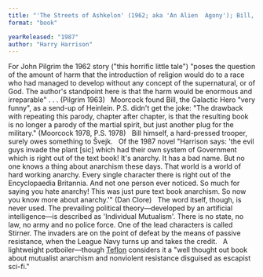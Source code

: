 ```yaml
---
title: "'The Streets of Ashkelon' (1962; aka 'An Alien  Agony'); Bill, the Galactic Hero (1965); The Stainless  Steel Rat Gets Drafted"
format: "book"

yearReleased: "1987"
author: "Harry Harrison"
---
```

For John Pilgrim the 1962 story ("this horrific little  tale") "poses the question of the amount of harm that the introduction of  religion would do to a race who had  managed to develop without any concept of the supernatural, or of God. The  author's standpoint here is that the harm would be enormous and irreparable" . .  . (Pilgrim 1963)
 
Moorcock found Bill, the Galactic Hero  "very funny", as a send-up of Heinlein. P.S. didn't get the joke: "The drawback  with repeating this parody, chapter after chapter, is that the resulting book is  no longer a parody of the martial spirit, but just another plug for the  military." (Moorcock 1978, P.S. 1978)
 
Bill himself, a hard-pressed trooper, surely  owes something to Švejk.
 
Of the 1987 novel "Harrison says: 'the evil guys invade the plant [sic] which had their own system of Government which is right out of the text book! It's anarchy. It has a bad name. But no one knows a thing about anarchism these days. That world is a world of hard working anarchy. Every single character there is right out of the Encyclopaedia Britannia. And not one person ever noticed. So much for saying you hate anarchy! This was just pure text book anarchism. So now you know more about anarchy.'" (Dan Clore)
 
The word  itself, though, is never used. The prevailing political theory—developed by an  artificial intelligence—is described as 'Individual Mutualism'. There is no  state, no law, no army and no police force. One of the lead characters is called Stirner. The invaders are on the point of defeat by the means of passive  resistance, when the League Navy turns up and takes the credit.
 
A  lightweight potboiler—though <a href="http://seesharppress.wordpress.com/2013/10/24/anarchist-science-fiction-favorite-novels/"> Teflon</a> considers it a "well thought out book about mutualist anarchism and  nonviolent resistance disguised as escapist sci-fi."